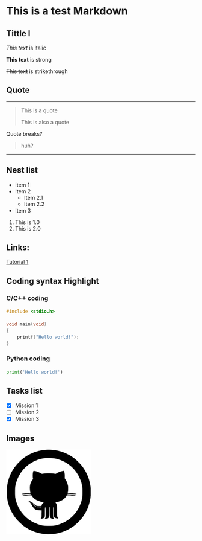 # This is a test Markdown

## Tittle I

*This text* is italic

**This text** is strong

~~This text~~ is strikethrough

## Quote

---
> This is a quote
> 
> This is also a quote

Quote breaks?
> huh?
---

## Nest list
* Item 1
* Item 2
    * Item 2.1
    * Item 2.2
* Item 3

1. This is 1.0
2. This is 2.0

## Links:

[Tutorial 1](https://www.youtube.com/watch?v=HUBNt18RFbo)

## Coding syntax Highlight

### C/C++ coding
``` C
#include <stdio.h>
 
void main(void)
{
    printf("Hello world!");
}
```

### Python coding
``` Python
print('Hello world!')
```

## Tasks list

- [x] Mission 1
- [ ] Mission 2
- [x] Mission 3

## Images

![Github Logo](/download.png)


